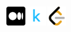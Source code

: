[<img src="Images/medium (1).png" alt="Medium" height="50" width="50">](https://medium.com/@vibrantish)
[<img src="Images/kaggle.svg" alt="Kaggle" height="50" width="50">](https://www.kaggle.com/vibrantish)
[<img src="Images/leetcode.svg" alt="Leetcode" height="50" width="50">](https://leetcode.com/Vibrantish/)

